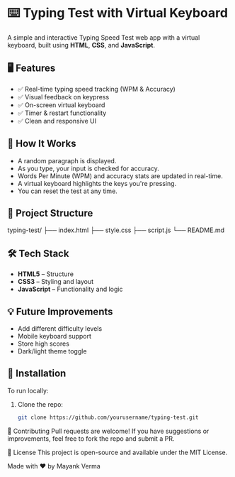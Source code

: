 # ⌨️ Typing Test with Virtual Keyboard

A simple and interactive Typing Speed Test web app with a virtual keyboard, built using **HTML**, **CSS**, and **JavaScript**.

## 🖥️ Features

- ✅ Real-time typing speed tracking (WPM & Accuracy)
- ✅ Visual feedback on keypress
- ✅ On-screen virtual keyboard
- ✅ Timer & restart functionality
- ✅ Clean and responsive UI

## 🚀 How It Works

- A random paragraph is displayed.
- As you type, your input is checked for accuracy.
- Words Per Minute (WPM) and accuracy stats are updated in real-time.
- A virtual keyboard highlights the keys you're pressing.
- You can reset the test at any time.

## 📂 Project Structure

typing-test/
├── index.html
├── style.css
├── script.js
└── README.md


## 🛠️ Tech Stack

- **HTML5** – Structure
- **CSS3** – Styling and layout
- **JavaScript** – Functionality and logic

## 💡 Future Improvements

- Add different difficulty levels
- Mobile keyboard support
- Store high scores
- Dark/light theme toggle

## 🔧 Installation

To run locally:

1. Clone the repo:
   ```bash
   git clone https://github.com/yourusername/typing-test.git

🤝 Contributing
Pull requests are welcome! If you have suggestions or improvements, feel free to fork the repo and submit a PR.

📄 License
This project is open-source and available under the MIT License.

Made with ❤️ by Mayank Verma
